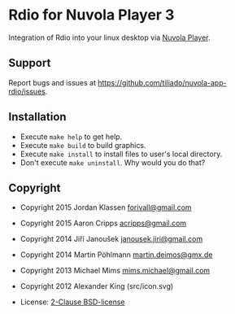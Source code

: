 Rdio for Nuvola Player 3
========================

Integration of Rdio into your linux desktop via
[Nuvola Player](https://github.com/tiliado/nuvolaplayer).

Support
-------

Report bugs and issues at <https://github.com/tiliado/nuvola-app-rdio/issues>.

Installation
------------

  * Execute ``make help`` to get help.
  * Execute ``make build`` to build graphics.
  * Execute ``make install`` to install files to user's local directory.
  * Don't execute ``make uninstall``. Why would you do that?

Copyright
---------
  - Copyright 2015 Jordan Klassen <forivall@gmail.com>
  - Copyright 2015 Aaron Cripps <acripps@gmail.com>
  - Copyright 2014 Jiří Janoušek <janousek.jiri@gmail.com>
  - Copyright 2014 Martin Pöhlmann <martin.deimos@gmx.de>
  - Copyright 2013 Michael Mims <mims.michael@gmail.com>
  - Copyright 2012 Alexander King (src/icon.svg)

  - License: [2-Clause BSD-license](./LICENSE)
